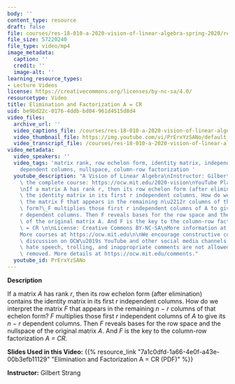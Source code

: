 ```yaml
---
body: ''
content_type: resource
draft: false
file: courses/res-18-010-a-2020-vision-of-linear-algebra-spring-2020/res-18010-strang-part-2-version-3_360p_16_9.mp4
file_size: 57220240
file_type: video/mp4
image_metadata:
  caption: ''
  credit: ''
  image-alt: ''
learning_resource_types:
- Lecture Videos
license: https://creativecommons.org/licenses/by-nc-sa/4.0/
resourcetype: Video
title: Elimination and Factorization A = CR
uid: be9bd22c-0176-4ddb-bd04-961d4515d8d4
video_files:
  archive_url: ''
  video_captions_file: /courses/res-18-010-a-2020-vision-of-linear-algebra-spring-2020/1qZ-8fTlKmWgKy_lPRTr3WIvyXlgq047x_transcript.webvtt
  video_thumbnail_file: https://img.youtube.com/vi/PrErxYzSANo/default.jpg
  video_transcript_file: /courses/res-18-010-a-2020-vision-of-linear-algebra-spring-2020/1qZ-8fTlKmWgKy_lPRTr3WIvyXlgq047x_transcript.pdf
video_metadata:
  video_speakers: ''
  video_tags: 'matrix rank, row echelon form, identity matrix, independent columns,
    dependent columns, nullspace, column-row factorization '
  youtube_description: "A Vision of Linear Algebra\nInstructor: Gilbert Strang\nView\
    \ the complete course: https://ocw.mit.edu/2020-vision\nYouTube Playlist: https://www.youtube.com/playlist?list=PLUl4u3cNGP61iQEFiWLE21EJCxwmWvvek\n\
    \nIf a matrix A has rank r, then its row echelon form (after elimination) contains\
    \ the identity matrix in its first r independent columns. How do we interpret\
    \ the matrix F that appears in the remaining n\u2212r columns of that echelon\
    \ form?\_F multiplies those first r independent columns of A to give its n\u2212\
    r dependent columns. Then F reveals bases for the row space and the nullspace\
    \ of the original matrix A. And F is the key to the column-row factorization A\
    \ = CR \n\nLicense: Creative Commons BY-NC-SA\nMore information at https://ocw.mit.edu/terms\n\
    More courses at https://ocw.mit.edu\n\nWe encourage constructive comments and\
    \ discussion on OCW\u2019s YouTube and other social media channels. Personal attacks,\
    \ hate speech, trolling, and inappropriate comments are not allowed and may be\
    \ removed. More details at https://ocw.mit.edu/comments."
  youtube_id: PrErxYzSANo
---
```

**Description**

If a matrix *A* has rank *r*, then its row echelon form (after elimination) contains the identity matrix in its first *r* independent columns. How do we interpret the matrix *F* that appears in the remaining *n* − *r* columns of that echelon form? *F* multiplies those first *r* independent columns of *A* to give its *n* − *r* dependent columns. Then *F* reveals bases for the row space and the nullspace of the original matrix *A*. And *F* is the key to the column-row factorization *A = CR.*

**Slides Used in this Video:** {{% resource_link "7a1c0dfd-1a66-4e0f-a43e-00b3efb11129" "Elimination and Factorization A = CR (PDF)" %}}

**Instructor:** Gilbert Strang